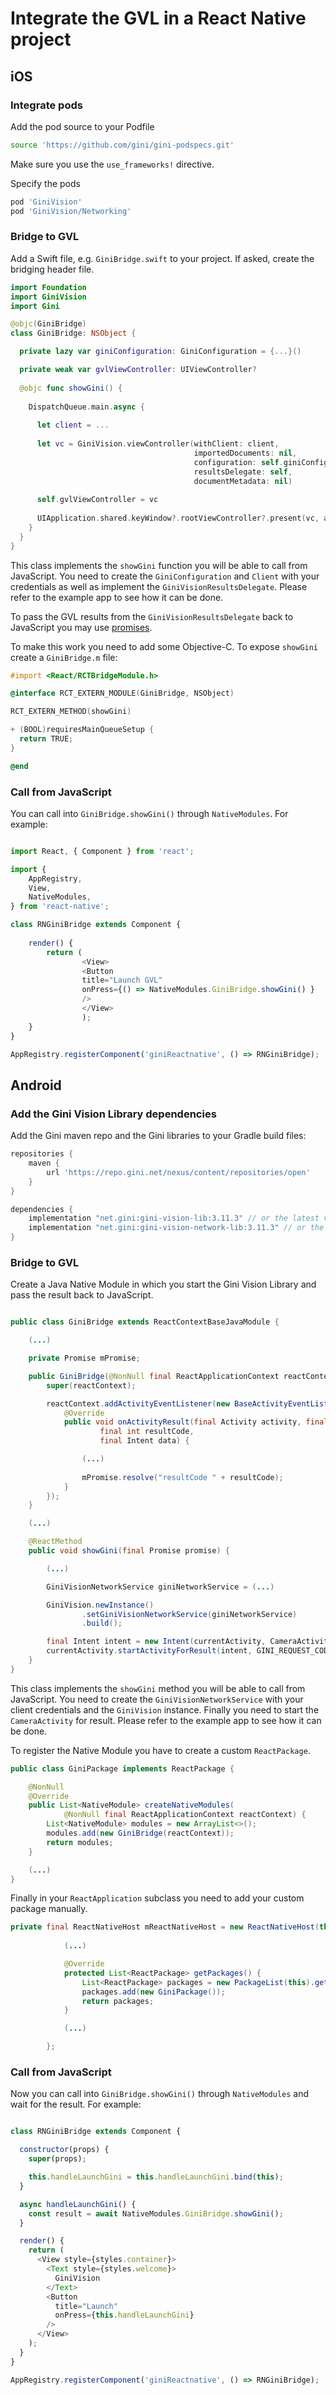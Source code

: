 # Integrate the GVL in a React Native project


## iOS


### Integrate pods


Add the pod source to your Podfile

```bash
source 'https://github.com/gini/gini-podspecs.git'
```

Make sure you use the `use_frameworks!` directive.

Specify the pods

```bash
pod 'GiniVision'
pod 'GiniVision/Networking'
```

### Bridge to GVL

Add a Swift file, e.g. `GiniBridge.swift` to your project. If asked, create the bridging header file.

```Swift
import Foundation
import GiniVision
import Gini

@objc(GiniBridge)
class GiniBridge: NSObject {

  private lazy var giniConfiguration: GiniConfiguration = {...}()

  private weak var gvlViewController: UIViewController?
  
  @objc func showGini() {
    
    DispatchQueue.main.async {
      
      let client = ...
      
      let vc = GiniVision.viewController(withClient: client,
                                         importedDocuments: nil,
                                         configuration: self.giniConfiguration,
                                         resultsDelegate: self,
                                         documentMetadata: nil)
      
      self.gvlViewController = vc
            
      UIApplication.shared.keyWindow?.rootViewController?.present(vc, animated: true, completion: nil)
    }
  }
}
```

This class implements the `showGini` function you will be able to call from JavaScript. You need to create the 
`GiniConfiguration` and `Client` with your credentials as well as implement the `GiniVisionResultsDelegate`. 
Please refer to the example app to see how it can be done.

To pass the GVL results from the `GiniVisionResultsDelegate` back to JavaScript you may use [promises](https://facebook.github.io/react-native/docs/native-modules-ios#promises).

To make this work you need to add some Objective-C. To expose `showGini` create a `GiniBridge.m` file:

```Objective-C
#import <React/RCTBridgeModule.h>

@interface RCT_EXTERN_MODULE(GiniBridge, NSObject)

RCT_EXTERN_METHOD(showGini)

+ (BOOL)requiresMainQueueSetup {
  return TRUE;
}

@end

```

### Call from JavaScript

You can call into `GiniBridge.showGini()` through `NativeModules`. For example:

```JavaScript

import React, { Component } from 'react';

import {
    AppRegistry,
    View,
    NativeModules,
} from 'react-native';

class RNGiniBridge extends Component {
    
    render() {
        return (
                <View>
                <Button
                title="Launch GVL"
                onPress={() => NativeModules.GiniBridge.showGini() }
                />
                </View>
                );
    }
}

AppRegistry.registerComponent('giniReactnative', () => RNGiniBridge);

```

## Android

### Add the Gini Vision Library dependencies

Add the Gini maven repo and the Gini libraries to your Gradle build files:

```Groovy
repositories {
    maven {
        url 'https://repo.gini.net/nexus/content/repositories/open'
    }
}

dependencies {
    implementation "net.gini:gini-vision-lib:3.11.3" // or the latest version
    implementation "net.gini:gini-vision-network-lib:3.11.3" // or the latest version
}
```

### Bridge to GVL

Create a Java Native Module in which you start the Gini Vision Library and pass the result back to JavaScript.

```Java

public class GiniBridge extends ReactContextBaseJavaModule {

    (...)

    private Promise mPromise;

    public GiniBridge(@NonNull final ReactApplicationContext reactContext) {
        super(reactContext);

        reactContext.addActivityEventListener(new BaseActivityEventListener() {
            @Override
            public void onActivityResult(final Activity activity, final int requestCode,
                    final int resultCode,
                    final Intent data) {

                (...)
                
                mPromise.resolve("resultCode " + resultCode);
            }
        });
    }

    (...)

    @ReactMethod
    public void showGini(final Promise promise) {

        (...)

        GiniVisionNetworkService giniNetworkService = (...)

        GiniVision.newInstance()
                .setGiniVisionNetworkService(giniNetworkService)
                .build();

        final Intent intent = new Intent(currentActivity, CameraActivity.class);
        currentActivity.startActivityForResult(intent, GINI_REQUEST_CODE);
    }
}

```

This class implements the `showGini` method you will be able to call from JavaScript. You need to create the `GiniVisionNetworkService` with your client credentials and the `GiniVision` instance. Finally you need to start the `CameraActivity` for result. Please refer to the example app to see how it can be done.

To register the Native Module you have to create a custom `ReactPackage`.

```Java
public class GiniPackage implements ReactPackage {

    @NonNull
    @Override
    public List<NativeModule> createNativeModules(
            @NonNull final ReactApplicationContext reactContext) {
        List<NativeModule> modules = new ArrayList<>();
        modules.add(new GiniBridge(reactContext));
        return modules;
    }

    (...)
}
```

Finally in your `ReactApplication` subclass you need to add your custom package manually.

```Java
private final ReactNativeHost mReactNativeHost = new ReactNativeHost(this) {
            
            (...)

            @Override
            protected List<ReactPackage> getPackages() {
                List<ReactPackage> packages = new PackageList(this).getPackages();
                packages.add(new GiniPackage());
                return packages;
            }

            (...)

        };
```

### Call from JavaScript

Now you can call into `GiniBridge.showGini()` through `NativeModules` and wait for the result. For example:

```JavaScript

class RNGiniBridge extends Component {

  constructor(props) {
    super(props);

    this.handleLaunchGini = this.handleLaunchGini.bind(this);
  }

  async handleLaunchGini() {
    const result = await NativeModules.GiniBridge.showGini();
  }

  render() {
    return (
      <View style={styles.container}>
        <Text style={styles.welcome}>
          GiniVision
        </Text>
        <Button
          title="Launch"
          onPress={this.handleLaunchGini}
        />
      </View>
    );
  }
}

AppRegistry.registerComponent('giniReactnative', () => RNGiniBridge);

```
